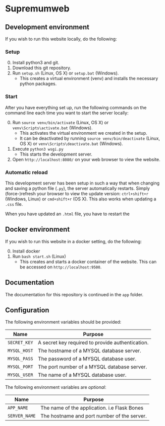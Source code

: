 # Supremumweb


## Development environment
If you wish to run this website locally, do the following:

### Setup
0. Install python3 and git.
1. Download this git repository.
2. Run `setup.sh` (Linux, OS X) or `setup.bat` (Windows).
    - This creates a virtual environment (venv) and installs the necessary python packages.

### Start
After you have everything set up, run the following commands on the command line each time you want to start the server locally:

0. Run `source venv/bin/activate` (Linux, OS X) or `venv\Scripts\activate.bat` (Windows).
    - This activates the virtual environment we created in the setup.
    - It can be deactivated by running `source venv/bin/deactivate` (Linux, OS X) or `venv\Scripts\deactivate.bat` (Windows).
1. Execute `python3 wsgi.py`
    - This starts the development server.
2. Open `http://localhost:8080/` on your web browser to view the website.

### Automatic reload
This development server has been setup in such a way that when changing and saving a python file (`.py`), the server automatically restarts. Simply (force-)refresh your browser to view the update version: `ctrl+shift+r` (Windows, Linux) or `cmd+shift+r` (OS X).
This also works when updating a `.css` file. 

When you have updated an `.html` file, you have to restart the 

## Docker environment
If you wish to run this website in a docker setting, do the following:

0. Install docker
1. Run `bash start.sh` (Linux)
    - This creates and starts a docker container of the website. This can be accessed on `http://localhost:9500`.


## Documentation
The documentation for this repository is continued in the `app` folder.

## Configuration

The following environment variables should be provided:

| Name             | Purpose                                          |
|------------------|--------------------------------------------------|
| `SECRET_KEY`     | A secret key required to provide authentication. |
| `MYSQL_HOST`     | The hostname of a MYSQL database server.         |
| `MYSQL_PASS`     | The password of a MYSQL database user.           |
| `MYSQL_PORT`     | The port number of a MYSQL database server.      |
| `MYSQL_USER`     | The name of a MYSQL database user.               |

The following environment variables are *optional*:

| Name             | Purpose                                          |
|------------------|--------------------------------------------------|
| `APP_NAME`       | The name of the application. i.e Flask Bones     |
| `SERVER_NAME`    | The hostname and port number of the server.      |